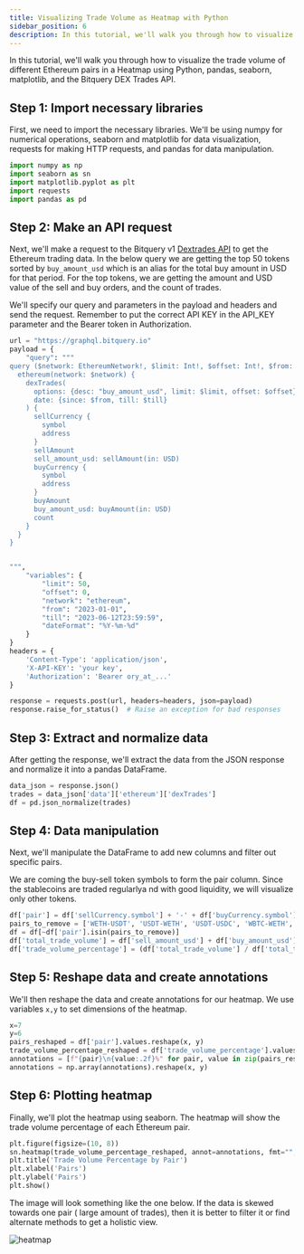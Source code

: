 ```yaml
---
title: Visualizing Trade Volume as Heatmap with Python
sidebar_position: 6
description: In this tutorial, we'll walk you through how to visualize the trade volume of different Ethereum pairs in a Heatmap using Python, pandas, seaborn, matplotlib, and the Bitquery DEX Trades API.
---
```


<head>

<meta name="description" content="In this tutorial, we'll walk you through how to visualize the trade volume of different Ethereum pairs in a Heatmap using Python, pandas, seaborn, matplotlib, and the Bitquery DEX Trades API. "/>

<meta name="keywords" content="wallet balance, multi chain balance, cross chain portfolio"/>

<meta name="robots" content="index, follow"/>
<meta http-equiv="Content-Type" content="text/html; charset=utf-8"/>
<meta name="language" content="English"/>

<!-- Open Graph / Facebook -->
<meta property="og:type" content="website" />

<meta property="og:title" content="How to Build Heatmap for Crypto Trades" />

<meta property="og:description" content="In this tutorial, we'll walk you through how to visualize the trade volume of different Ethereum pairs in a Heatmap using Python, pandas, seaborn, matplotlib, and the Bitquery DEX Trades API." />

<!-- Twitter -->
<meta property="twitter:card" content="summary_large_image" />

<meta property="twitter:title" content="How to Build Heatmap for Crypto Trades" />

<meta property="twitter:description" content="In this tutorial, we'll walk you through how to visualize the trade volume of different Ethereum pairs in a Heatmap using Python, pandas, seaborn, matplotlib, and the Bitquery DEX Trades API." />
</head>

In this tutorial, we'll walk you through how to visualize the trade volume of different Ethereum pairs in a Heatmap using Python, pandas, seaborn, matplotlib, and the Bitquery DEX Trades API.

## Step 1: Import necessary libraries

First, we need to import the necessary libraries. We'll be using numpy for numerical operations, seaborn and matplotlib for data visualization, requests for making HTTP requests, and pandas for data manipulation.

```python
import numpy as np
import seaborn as sn
import matplotlib.pyplot as plt
import requests
import pandas as pd

```

## Step 2: Make an API request

Next, we'll make a request to the Bitquery v1 [Dextrades API](https://docs.bitquery.io/v1/docs/Examples/dexTrades/dex-trading-data-api) to get the Ethereum trading data.
In the below query we are getting the top 50 tokens sorted by `buy_amount_usd` which is an alias for the total buy amount in USD for that period. For the top tokens, we are getting the amount and USD value of the sell and buy orders, and the count of trades.

We'll specify our query and parameters in the payload and headers and send the request. Remember to put the correct API KEY in the API_KEY parameter and the Bearer token in Authorization.

```python
url = "https://graphql.bitquery.io"
payload = {
    "query": """
query ($network: EthereumNetwork!, $limit: Int!, $offset: Int!, $from: ISO8601DateTime, $till: ISO8601DateTime) {
  ethereum(network: $network) {
    dexTrades(
      options: {desc: "buy_amount_usd", limit: $limit, offset: $offset}
      date: {since: $from, till: $till}
    ) {
      sellCurrency {
        symbol
        address
      }
      sellAmount
      sell_amount_usd: sellAmount(in: USD)
      buyCurrency {
        symbol
        address
      }
      buyAmount
      buy_amount_usd: buyAmount(in: USD)
      count
    }
  }
}


""",
    "variables": {
        "limit": 50,
        "offset": 0,
        "network": "ethereum",
        "from": "2023-01-01",
        "till": "2023-06-12T23:59:59",
        "dateFormat": "%Y-%m-%d"
    }
}
headers = {
    'Content-Type': 'application/json',
    'X-API-KEY': 'your key',
    'Authorization': 'Bearer ory_at_...'
}

response = requests.post(url, headers=headers, json=payload)
response.raise_for_status()  # Raise an exception for bad responses

```

## Step 3: Extract and normalize data

After getting the response, we'll extract the data from the JSON response and normalize it into a pandas DataFrame.

```python
data_json = response.json()
trades = data_json['data']['ethereum']['dexTrades']
df = pd.json_normalize(trades)

```

## Step 4: Data manipulation

Next, we'll manipulate the DataFrame to add new columns and filter out specific pairs.

We are coming the buy-sell token symbols to form the pair column. Since the stablecoins are traded regularlya nd with good liquidity, we will visualize only other tokens.

```python
df['pair'] = df['sellCurrency.symbol'] + '-' + df['buyCurrency.symbol']
pairs_to_remove = ['WETH-USDT', 'USDT-WETH', 'USDT-USDC', 'WBTC-WETH','WETH-USDC','USDC-WETH','USDC-USDT','WETH-WBTC']
df = df[~df['pair'].isin(pairs_to_remove)]
df['total_trade_volume'] = df['sell_amount_usd'] + df['buy_amount_usd']
df['trade_volume_percentage'] = (df['total_trade_volume'] / df['total_trade_volume'].sum()) * 100

```

## Step 5: Reshape data and create annotations

We'll then reshape the data and create annotations for our heatmap. We use variables `x,y` to set dimensions of the heatmap.

```python
x=7
y=6
pairs_reshaped = df['pair'].values.reshape(x, y)
trade_volume_percentage_reshaped = df['trade_volume_percentage'].values.reshape(x, y)
annotations = [f"{pair}\n{value:.2f}%" for pair, value in zip(pairs_reshaped.flatten(), trade_volume_percentage_reshaped.flatten())]
annotations = np.array(annotations).reshape(x, y)

```

## Step 6: Plotting heatmap

Finally, we'll plot the heatmap using seaborn. The heatmap will show the trade volume percentage of each Ethereum pair.

```python
plt.figure(figsize=(10, 8))
sn.heatmap(trade_volume_percentage_reshaped, annot=annotations, fmt="", cmap='YlOrRd', cbar_kws={'label': 'Trade Volume %'})
plt.title('Trade Volume Percentage by Pair')
plt.xlabel('Pairs')
plt.ylabel('Pairs')
plt.show()

```

The image will look something like the one below. If the data is skewed towards one pair ( large amount of trades), then it is better to filter it or find alternate methods to get a holistic view.

![heatmap](/img/heatmap.png)
